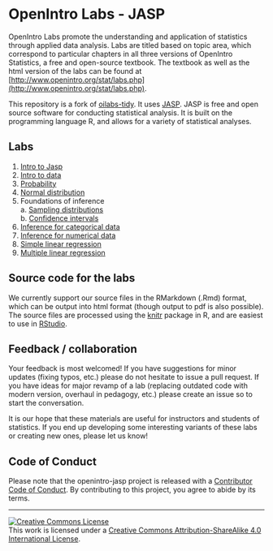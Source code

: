 OpenIntro Labs - JASP
==============

OpenIntro Labs promote the understanding and application of statistics through  applied data analysis.
Labs are titled based on topic area, which correspond to  particular chapters in all three versions of OpenIntro Statistics, a free and  open-source textbook.
The textbook as well as the html version of the labs can be found at [http://www.openintro.org/stat/labs.php](http://www.openintro.org/stat/labs.php).

This repository is a fork of [oilabs-tidy](https://github.com/OpenIntroStat/oilabs-tidy). 
It uses [JASP](https://jasp-stats.org/).
JASP is free and open source software for conducting statistical analysis.
It is built on the programming language R, and allows for a variety of statistical analyses.

## Labs

1. [Intro to Jasp](http://openintrostat.github.io/oilabs-jasp/01_intro_to_jasp/intro_to_JASP.html)
2. [Intro to data](http://openintrostat.github.io/oilabs-jasp/02_intro_to_data/intro_to_data.html)
4. [Probability](http://openintrostat.github.io/oilabs-jasp/03_probability/probability.html)
3. [Normal distribution](http://openintrostat.github.io/oilabs-jasp/04_normal_distribution/normal_distribution.html)
5. Foundations of inference  
  a. [Sampling distributions](https://openintro.shinyapps.io/sampling_distributions_jasp/)  
  b. [Confidence intervals](https://openintro.shinyapps.io/confidence_intervals_jasp/)
6. [Inference for categorical data](https://openintro.shinyapps.io/inf_for_categorical_data_jasp/)
7. [Inference for numerical data](http://openintrostat.github.io/oilabs-jasp/07_inf_for_numerical_data/inf_for_numerical_data.html)
8. [Simple linear regression](http://openintrostat.github.io/oilabs-jasp/08_simple_regression/simple_regression.html)
9. [Multiple linear regression](http://openintrostat.github.io/oilabs-jasp/09_multiple_regression/multiple_regression.html)

## Source code for the labs

We currently support our source files in the RMarkdown (.Rmd) format, which can be output into html format (though output to pdf is also possible).
The source files are processed using the [knitr](http://yihui.name/knitr/) package in R, and are easiest to use in [RStudio](https://www.rstudio.com/products/rstudio/download/).

## Feedback / collaboration

Your feedback is most welcomed! If you have suggestions for minor updates (fixing typos, etc.) please do not hesitate to issue a pull request.
If you have ideas for major revamp of a lab (replacing outdated code with modern version, overhaul in  pedagogy, etc.) please create an issue so to start the conversation.

It is our hope that these materials are useful for instructors and students of  statistics.
If you end up developing some interesting variants of these labs or  creating new ones, please let us know!

## Code of Conduct
  
Please note that the openintro-jasp project is released with a [Contributor Code of Conduct](https://contributor-covenant.org/version/2/0/CODE_OF_CONDUCT.html). 
By contributing to this project, you agree to abide by its terms.

* * *

<a rel="license" href="http://creativecommons.org/licenses/by-sa/4.0/"><img alt="Creative Commons License" style="border-width:0" src="https://i.creativecommons.org/l/by-sa/4.0/88x31.png" /></a><br />This work is licensed under a <a rel="license" href="http://creativecommons.org/licenses/by-sa/4.0/">Creative Commons Attribution-ShareAlike 4.0 International License</a>.
